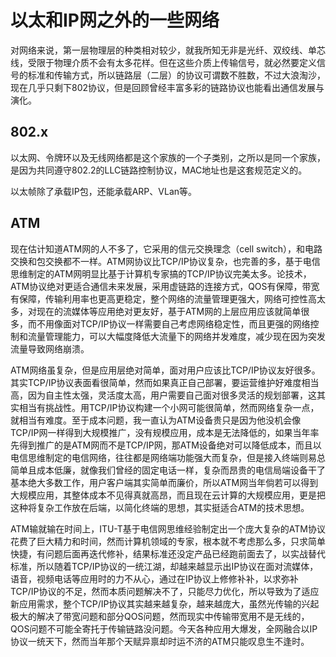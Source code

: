 以太和IP网之外的一些网络
==
对网络来说，第一层物理层的种类相对较少，就我所知无非是光纤、双绞线、单芯线，受限于物理介质不会有太多花样。但在这些介质上传输信号，就必然要定义信号的标准和传输方式，所以链路层（二层）的协议可谓数不胜数，不过大浪淘沙，现在几乎只剩下802协议，但是回顾曾经丰富多彩的链路协议也能看出通信发展与演化。

802.x
--
以太网、令牌环以及无线网络都是这个家族的一个子类别，之所以是同一个家族，是因为共同遵守802.2的LLC链路控制协议，MAC地址也是这套规范定义的。

以太帧除了承载IP包，还能承载ARP、VLan等。

ATM
--
现在估计知道ATM网的人不多了，它采用的信元交换理念（cell switch），和电路交换和包交换都不一样。ATM网协议比TCP/IP协议复杂，也完善的多，基于电信思维制定的ATM网明显比基于计算机专家搞的TCP/IP协议完美太多。论技术，ATM协议绝对更适合通信未来发展，采用虚链路的连接方式，QOS有保障，带宽有保障，传输利用率也更高更稳定，整个网络的流量管理更强大，网络可控性高太多，对现在的流媒体等应用绝对更友好，基于ATM网的上层应用应该就简单很多，而不用像面对TCP/IP协议一样需要自己考虑网络稳定性，而且更强的网络控制和流量管理能力，可以大幅度降低大流量下的网络并发难度，减少现在因为突发流量导致网络崩溃。

ATM网络虽复杂，但是应用层绝对简单，面对用户应该比TCP/IP协议友好很多。其实TCP/IP协议表面看很简单，然而如果真正自己部署，要运营维护好难度相当高，因为自主性太强，灵活度太高，用户需要自己面对很多灵活的规划部署，这其实相当有挑战性。用TCP/IP协议构建一个小网可能很简单，然而网络复杂一点，就相当有难度。至于成本问题，我一直认为ATM设备贵只是因为他没机会像TCP/IP网一样得到大规模推广，没有规模应用，成本是无法降低的，如果当年率先得到推广的是ATM网而不是TCP/IP网，那ATM设备绝对可以降低成本，而且以电信思维制定的电信网络，往往都是网络端功能强大而复杂，但是接入终端则易总简单且成本低廉，就像我们曾经的固定电话一样，复杂而昂贵的电信局端设备干了基本绝大多数工作，用户客户端其实简单而廉价，所以ATM网当年倘若可以得到大规模应用，其整体成本不见得真就高昂，而且现在云计算的大规模应用，更是把这种将复杂工作放在后端，以简化终端的思想，其实挺适合ATM的技术思想。

ATM输就输在时间上，ITU-T基于电信网思维经验制定出一个庞大复杂的ATM协议花费了巨大精力和时间，然而计算机领域的专家，根本就不考虑那么多，只求简单快捷，有问题后面再迭代修补，结果标准还没定产品已经跑前面去了，以实战替代标准，所以随着TCP/IP协议的一统江湖，却越来越显示出IP协议在面对流媒体，语音，视频电话等应用时的力不从心，通过在IP协议上修修补补，以求弥补TCP/IP协议的不足，然而本质问题解决不了，只能尽力优化，所以导致为了适应新应用需求，整个TCP/IP协议其实越来越复杂，越来越庞大，虽然光传输的兴起极大的解决了带宽问题和部分QOS问题，然而现实中传输带宽用不是无线的，QOS问题不可能全寄托于传输链路没问题。今天各种应用大爆发，全网融合以IP协议一统天下，然而当年那个天赋异禀却时运不济的ATM只能叹息生不逢时。